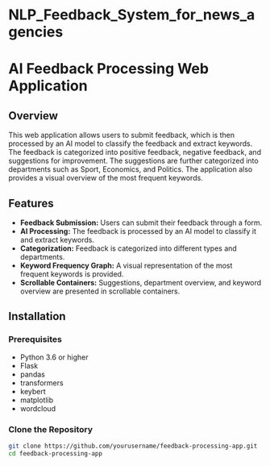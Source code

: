 # NLP_Feedback_System_for_news_agencies

# AI Feedback Processing Web Application

## Overview

This web application allows users to submit feedback, which is then processed by an AI model to classify the feedback and extract keywords. The feedback is categorized into positive feedback, negative feedback, and suggestions for improvement. The suggestions are further categorized into departments such as Sport, Economics, and Politics. The application also provides a visual overview of the most frequent keywords.

## Features

- **Feedback Submission:** Users can submit their feedback through a form.
- **AI Processing:** The feedback is processed by an AI model to classify it and extract keywords.
- **Categorization:** Feedback is categorized into different types and departments.
- **Keyword Frequency Graph:** A visual representation of the most frequent keywords is provided.
- **Scrollable Containers:** Suggestions, department overview, and keyword overview are presented in scrollable containers.

## Installation

### Prerequisites

- Python 3.6 or higher
- Flask
- pandas
- transformers
- keybert
- matplotlib
- wordcloud

### Clone the Repository

```bash
git clone https://github.com/yourusername/feedback-processing-app.git
cd feedback-processing-app
